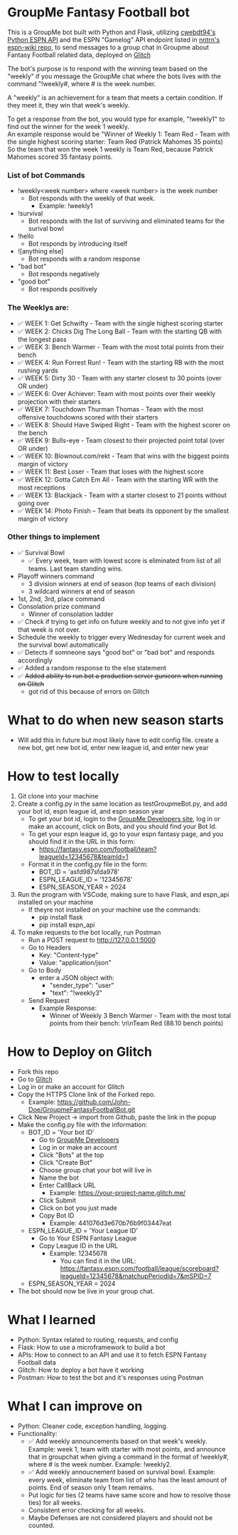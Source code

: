 # GroupMe Fantasy Football bot
This is a GroupMe bot built with Python and Flask, utilizing [cwebdt94's Python ESPN API](https://github.com/cwendt94/espn-api) and the ESPN "Gamelog" API endpoint listed in [nntrn's espn-wiki repo](https://github.com/nntrn/espn-wiki), to send messages to a group chat in Groupme about Fantasy Football related data, deployed on [Glitch](https://glitch.com/~groupme-fantasy-football-bot-prod)

The bot's purpose is to respond with the winning team based on the "weekly" if you message the GroupMe chat where the bots lives with the command "!weekly#, where # is the week number.  
  
A "weekly" is an achievement for a team that meets a certain condition. If they meet it, they win that week's weekly.  
  
To get a response from the bot, you would type for example, "!weekly1" to find out the winner for the week 1 weekly.  
An example response would be "Winner of Weekly 1: Team Red - Team with the single highest scoring starter: Team Red (Patrick Mahomes 35 points)  
So the team that won the week 1 weekly is Team Red, because Patrick Mahomes scored 35 fantasy points.

### List of bot Commands
- !weekly<week number\> where <week number\> is the week number
    - Bot responds with the weekly of that week.
        - Example: !weekly1
- !survival
    - Bot responds with the list of surviving and eliminated teams for the surival bowl
- !hello
    - Bot responds by introducing itself
- ![anything else]
    - Bot responds with a random response
- "bad bot"
    - Bot responds negatively
- "good bot"
    - Bot responds positively

### The Weeklys are:  
- ✅ WEEK 1: Get Schwifty - Team with the single highest scoring starter   
- ✅ WEEK 2: Chicks Dig The Long Ball - Team with the starting QB with the longest pass   
- ✅ WEEK 3: Bench Warmer - Team with the most total points from their bench   
- ✅ WEEK 4: Run Forrest Run! - Team with the starting RB with the most rushing yards  
- ✅ WEEK 5: Dirty 30 - Team with any starter closest to 30 points (over OR under)  
- ✅ WEEK 6: Over Achiever: Team with most points over their weekly projection with their starters  
- ✅ WEEK 7: Touchdown Thurman Thomas - Team with the most offensive touchdowns scored with their starters  
- ✅ WEEK 8: Should Have Swiped Right - Team with the highest scorer on the bench  
- ✅ WEEK 9: Bulls-eye - Team closest to their projected point total (over OR under)  
- ✅ WEEK 10: Blownout.com/rekt - Team that wins with the biggest points margin of victory  
- ✅ WEEK 11: Best Loser - Team that loses with the highest score  
- ✅ WEEK 12: Gotta Catch Em All - Team with the starting WR with the most receptions    
- ✅ WEEK 13: Blackjack - Team with a starter closest to 21 points without going over  
- ✅ WEEK 14: Photo Finish – Team that beats its opponent by the smallest margin of victory  

### Other things to implement
- ✅ Survival Bowl
    - ✅ Every week, team with lowest score is eliminated from list of all teams. Last team standing wins.
- Playoff winners command
    - 3 division winners at end of season (top teams of each division)  
    - 3 wildcard winners at end of season  
- 1st, 2nd, 3rd, place command  
- Consolation prize command
    - Winner of consolation ladder
- ✅ Check if trying to get info on future weekly and to not give info yet if that week is not over.
- Schedule the weekly to trigger every Wednesday for current week and the survival bowl automatically
- ✅ Detects if somneone says "good bot" or "bad bot" and responds accordingly
- ✅ Added a random response to the else statement
- ✅ ~~Added ability to run bot a production server gunicorn when running on Glitch~~
    - got rid of this because of errors on Glitch

# What to do when new season starts
- Will add this in future but most likely have to edit config file. create a new bot, get new bot id, enter new league id, and enter new year

# How to test locally
1. Git clone into your machine  
2. Create a config.py in the same location as testGroupmeBot.py, and add your bot id, espn league id, and espn season year  
    - To get your bot id, login to the [GroupMe Developers site](https://dev.groupme.com/), log in or make an account, click on Bots, and you should find your Bot Id.
    - To get your espn league id, go to your espn fantasy page, and you should find it in the URL in this form:
        - https://fantasy.espn.com/football/team?leagueId=12345678&teamId=1
    - Format it in the config.py file in the form:
        - BOT_ID = 'asfd987sfda978'
        - ESPN_LEAGUE_ID = '12345678'
        - ESPN_SEASON_YEAR = 2024
3. Run the program with VSCode, making sure to have Flask, and espn_api installed on your machine
    - If theyre not installed on your machine use the commands:
        - pip install flask
        - pip install espn_api
4. To make requests to the bot locally, run Postman
    - Run a POST request to http://127.0.0.1:5000
    - Go to Headers
        - Key: "Content-type"
        - Value: "application/json"
    - Go to Body
        - enter a JSON object with:
            - "sender_type": "user"
            - "text": "!weekly3"
    - Send Request
        - Example Response:
            - Winner of Weekly 3 Bench Warmer - Team with the most total points from their bench: \n\nTeam Red (88.10 bench points)

# How to Deploy on Glitch
- Fork this repo
- Go to [Glitch](https://glitch.com/)
- Log in or make an account for Glitch
- Copy the HTTPS Clone link of the Forked repo. 
    - Example: https://github.com/John-Doe/GroupmeFantasyFootballBot.git
- Click New Project -> import from Github, paste the link in the popup
- Make the config.py file with the information:
    - BOT_ID = 'Your bot ID'
        - Go to [GroupMe Developers](https://dev.groupme.com/bots)
        - Log in or make an account
        - Click "Bots" at the top
        - Click "Create Bot"
        - Choose group chat your bot will live in
        - Name the bot
        - Enter CallBack URL
            - Example: https://your-project-name.glitch.me/
        - Click Submit
        - Click on bot you just made
        - Copy Bot ID
            - Example: 441076d3e670b76b9f03447eat
    - ESPN_LEAGUE_ID = 'Your League ID'
        - Go to Your ESPN Fantasy League
        - Copy League ID in the URL
            - Example: 12345678
                - You can find it in the URL: https://fantasy.espn.com/football/league/scoreboard?leagueId=12345678&matchupPeriodId=7&mSPID=7
    - ESPN_SEASON_YEAR = 2024
- The bot should now be live in your group chat.

# What I learned
* Python: Syntax related to routing, requests, and config
* Flask: How to use a microframework to build a bot
* APIs: How to connect to an API and use it to fetch ESPN Fantasy Football data
* Glitch: How to deploy a bot have it working
* Postman: How to test the bot and it's responses using Postman

# What I can improve on
* Python: Cleaner code, exception handling, logging.
* Functionality:   
    - ✅ Add weekly announcements based on that week's weekly. Example: week 1, team with starter with most points, and announce that in groupchat when giving a command in the format of !weekly#, where # is the week number. Example: !weekly2.  
    - ✅ Add weekly annoucnement based on survival bowl. Example: every week, eliminate team from list of who has the least amount of points. End of season only 1 team remains.  
    - Put logic for ties (2 teams have same score and how to resolve those ties) for all weeks.  
    - Consistent error checking for all weeks.
    - Maybe Defenses are not considered players and should not be counted.